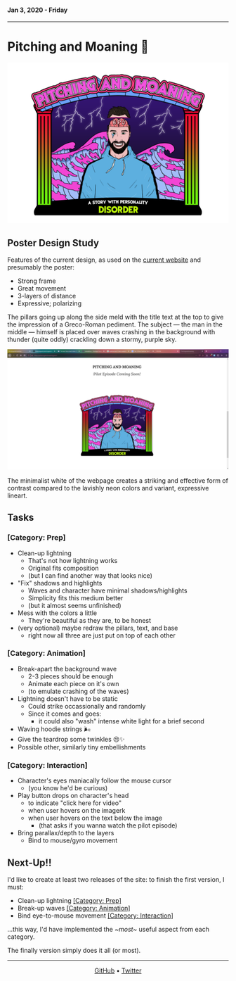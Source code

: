 #### Jan 3, 2020 - Friday
---
# Pitching and Moaning 🧠

![see project_root://docs/design/poster-graphic_v1_export.png](docs/design/poster-graphic_v1_export.png)

## Poster Design Study
Features of the current design, as used on the [current website](https://pitchingandmoaning.com/) and presumably the poster:

* Strong frame
* Great movement
* 3-layers of distance
* Expressive; polarizing

The pillars going up along the side meld with the title text at the top to give the impression of a Greco-Roman pediment. The subject — the man in the middle — himself is placed over waves crashing in the background with thunder (quite oddly) crackling down a stormy, purple sky.

![the poster is in an empty, white page](docs/design/poster-graphic_v1_website-usage.png)

The minimalist white of the webpage creates a striking and effective form of contrast compared to the lavishly neon colors and variant, expressive lineart.

## Tasks
### [Category: Prep]
* Clean-up lightning
	- That's not how lightning works
	- Original fits composition
	- (but I can find another way that looks nice)
* "Fix" shadows and highlights
	- Waves and character have minimal shadows/highlights
	- Simplicity fits this medium better
	- (but it almost seems unfinished)
* Mess with the colors a little
	- They're beautiful as they are, to be honest
* (very optional) maybe redraw the pillars, text, and base
	- right now all three are just put on top of each other

### [Category: Animation]
* Break-apart the background wave
	- 2-3 pieces should be enough
	- Animate each piece on it's own
	- (to emulate crashing of the waves)
* Lightning doesn't have to be static
	- Could strike occassionally and randomly
	- Since it comes and goes:
        + it could also "wash" intense white light for a brief second
* Waving hoodie strings 🌬
* Give the teardrop some twinkles 😢✨
* Possible other, similarly tiny embellishments

### [Category: Interaction]
* Character's eyes maniacally follow the mouse cursor
	- (you know he'd be curious)
* Play button drops on character's head
	- to indicate "click here for video"
	- when user hovers on the imagerk
	- when user hovers on the text below the image
		+ (that asks if you wanna watch the pilot episode)
* Bring parallax/depth to the layers
    - Bind to mouse/gyro movement

## Next-Up!!
I'd like to create at least two releases of the site: to finish the first version, I must:

* Clean-up lightning [\[Category: Prep\]](#category-prep)
* Break-up waves [\[Category: Animation\]](#category-animation)
* Bind eye-to-mouse movement [\[Category: Interaction\]](#category-interaction)

...this way, I'd have implemented the *\~most\~* useful aspect from each category.

The finally version simply does it all (or most).

---

<p align="center"><a href="https://github.com/manniepack/pitchingandmoaning">GitHub</a> • <a href="https://twitter.com/manniepack">Twitter</a></p>
